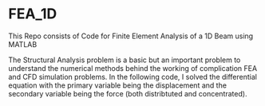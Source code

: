 # FEA_1D
This Repo consists of Code for Finite Element Analysis of a 1D Beam using MATLAB

The Structural Analysis problem is a basic but an important problem to understand the numerical methods behind the working of complication FEA and CFD simulation problems. In the following code, I solved the differential equation with the primary variable being the displacement and the secondary variable being the force (both distribtuted and concentrated). 
